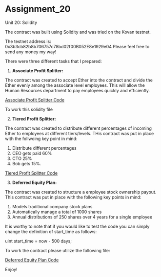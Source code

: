 # Assignment_20
Unit 20: Solidity

The contract was built using Solidity and was tried on the Kovan testnet.

The testnet address is: 0x3b3cb82b8b706757c78bd02f00B052E8e1929e04 
Please feel free to send any money my way!

There were three different tasks that I prepared:

1. **Associate Profit Splitter:**

The contract was created to accept Ether into the contract and divide the Ether evenly among the associate level employees. This will allow the Human Resources department to pay employees quickly and efficiently.

[Associate Profit Splitter Code](AssociateProfitSplitter.sol)

To work this solidity file 

2. **Tiered Profit Splitter:**

The contract was created to distribute different percentages of incoming Ether to employees at different tiers/levels. THis contract was put in place with the follwoing key point in mind:

1. Distribute different percentages
2. CEO gets paid 60%
3. CTO 25%
4. Bob gets 15%.

[Tiered Profit Splitter Code](TieredProfitSplitter.sol)

3. **Deferred Equity Plan:**

The contract was created to structure a employee stock ownership payout. This contract was put in place with the following key points in mind:

  1. Models traditional company stock plans
  2. Automatically manage a total of 1000 shares
  3. Annual distributions of 250 shares over 4 years for a single employee

It is worthy to note that if you would like to test the code you can simply change the definition of start_time as follows:
  
  uint start_time = now - 500 days;



  To work the contract please utilize the following file:  
 
[Deferred Equity Plan Code](DeferredEquityPlan2.sol)
  
  
  
  Enjoy!
